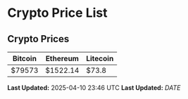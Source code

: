 # Crypto Price List

## Crypto Prices
| Bitcoin | Ethereum | Litecoin |
| ------- | -------- | -------- |
| $79573 | $1522.14 | $73.8 |
**Last Updated:** 2025-04-10 23:46 UTC
**Last Updated:** $DATE$
